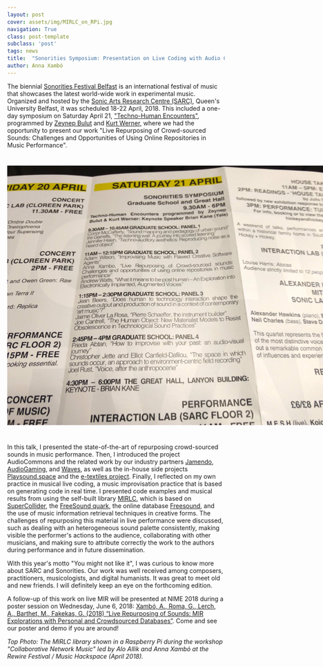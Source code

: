```yaml
---
layout: post
cover: assets/img/MIRLC_on_RPi.jpg
navigation: True
class: post-template
subclass: 'post'
tags: news
title:  "Sonorities Symposium: Presentation on Live Coding with Audio Commons"
author: Anna Xambó
---
```


The biennial [Sonorities Festival Belfast](http://sonorities.org.uk/) is an international festival of music that showcases the latest world-wide work in experimental music. Organized and hosted by the [Sonic Arts Research Centre (SARC)](http://www.sarc.qub.ac.uk/), Queen's University Belfast, it was scheduled 18-22 April, 2018. This included a one-day symposium on Saturday April 21, ["Techno-Human Encounters"](http://sonorities.org.uk/test-5/sonorities-symposium-all-day/), programmed by [Zeynep Bulut](https://pure.qub.ac.uk/portal/en/persons/zeynep-bulut(43a924fd-4665-43cc-bda1-e0cf97ff712f).html) and [Kurt Werner](https://pure.qub.ac.uk/portal/en/persons/kurt-werner(cf825163-5843-4f41-8416-165df363928b).html), where we had the opportunity to present our work "Live Repurposing of Crowd-sourced Sounds: Challenges and Opportunities of Using Online Repositories in Music Performance".

<a href="/assets/img/Sonorities_2018_Symposium_program.jpg" target="blank"><img style="margin:auto;margin-bottom:25px;margin-top:25px;max-width:800px;" class="img-responsive" src="/assets/img/Sonorities_2018_Symposium_program.jpg" alt="Sonorities Symposium Program">
</a>

In this talk, I presented the state-of-the-art of repurposing crowd-sourced sounds in music performance. Then, I introduced the project AudioCommons and the related work by our industry partners [Jamendo](https://www.jamendo.com/), [AudioGaming](http://www.audiogaming.net/), and [Waves](http://www.waves.com/), as well as the in-house side projects [Playsound.space](http://www.playsound.space/) and the [e-textiles project](https://www.audiocommons.org/2018/05/18/tei-2018.html).
Finally, I reflected on my own practice in musical live coding, a music improvisation practice that is based on generating code in real time. I presented code examples and musical results from using the self-built library [MIRLC](http://github.com/axambo/MIRLC), which is based on [SuperCollider](https://supercollider.github.io), the [FreeSound quark](https://github.com/g-roma/Freesound.sc), the online database [Freesound](https://freesound.org), and the use of music information retrieval techniques in creative forms. The challenges of repurposing this material in live performance were discussed, such as dealing with an heterogeneous sound palette consistently, making visible the performer's actions to the audience, collaborating with other musicians, and making sure to attribute correctly the work to the authors during performance and in future dissemination.

With this year's motto "You might not like it", I was curious to know more about SARC and Sonorities. Our work was well received among composers, practitioners, musicologists, and digital humanists. It was great to meet old and new friends. I will definitely keep an eye on the forthcoming edition.

A follow-up of this work on live MIR will be presented at NIME 2018 during a poster session on Wednesday, June 6, 2018: [Xambó, A., Roma, G., Lerch, A., Barthet, M., Fakekas, G. (2018) “Live Repurposing of Sounds: MIR Explorations with Personal and Crowdsourced Databases”](https://nime2018.sched.com/event/EBmi/demo-poster-session-3?iframe=no&w=100%&sidebar=yes&bg=no). Come and see our poster and demo if you are around!

*Top Photo: The MIRLC library shown in a Raspberry Pi during the workshop "Collaborative Network Music" led by Alo Allik and Anna Xambó at the Rewire Festival / Music Hackspace (April 2018).*
